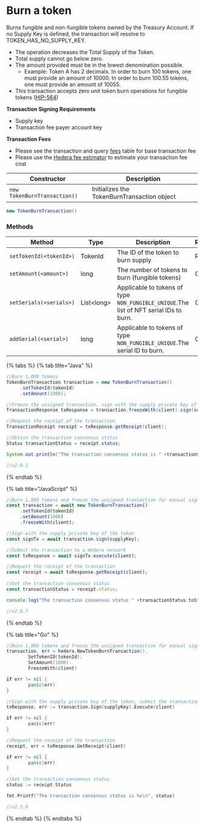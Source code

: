 # Burn a token

Burns fungible and non-fungible tokens owned by the Treasury Account. If no Supply Key is defined, the transaction will resolve to TOKEN\_HAS\_NO\_SUPPLY\_KEY.

* The operation decreases the Total Supply of the Token.
* Total supply cannot go below zero.
* The amount provided must be in the lowest denomination possible.
  * Example: Token A has 2 decimals. In order to burn 100 tokens, one must provide an amount of 10000. In order to burn 100.55 tokens, one must provide an amount of 10055.
* This transaction accepts zero unit token burn operations for fungible tokens ([HIP-564](https://hips.hedera.com/hip/hip-564))

**Transaction Signing Requirements**

* Supply key
* Transaction fee payer account key

**Transaction Fees**

* Please see the transaction and query [fees](../../../mainnet/fees/#transaction-and-query-fees) table for base transaction fee
* Please use the [Hedera fee estimator](https://hedera.com/fees) to estimate your transaction fee cost

| Constructor                  | Description                                 |
| ---------------------------- | ------------------------------------------- |
| `new TokenBurnTransaction()` | Initializes the TokenBurnTransaction object |

```java
new TokenBurnTransaction()
```

### Methods

| Method                  | Type        | Description                                                                            | Requirement |
| ----------------------- | ----------- | -------------------------------------------------------------------------------------- | ----------- |
| `setTokenId(<tokenId>)` | TokenId     | The ID of the token to burn supply                                                     | Required    |
| `setAmount(<amount>)`   | long        | The number of tokens to burn (fungible tokens)                                         | Optional    |
| `setSerials(<serials>)` | List\<long> | Applicable to tokens of type `NON_FUNGIBLE_UNIQUE`.The list of NFT serial IDs to burn. | Optional    |
| `addSerial(<serial>)`   | long        | Applicable to tokens of type `NON_FUNGIBLE_UNIQUE`.The serial ID to burn.              | Optional    |

{% tabs %}
{% tab title="Java" %}
```java
//Burn 1,000 tokens
TokenBurnTransaction transaction = new TokenBurnTransaction()
     .setTokenId(tokenId)
     .setAmount(1000);

//Freeze the unsigned transaction, sign with the supply private key of the token, submit the transaction to a Hedera network
TransactionResponse txResponse = transaction.freezeWith(client).sign(supplyKey).execute(client);

//Request the receipt of the transaction
TransactionReceipt receipt = txResponse.getReceipt(client);

//Obtain the transaction consensus status
Status transactionStatus = receipt.status;

System.out.println("The transaction consensus status is " +transactionStatus);

//v2.0.1
```
{% endtab %}

{% tab title="JavaScript" %}
```javascript
//Burn 1,000 tokens and freeze the unsigned transaction for manual signing
const transaction = await new TokenBurnTransaction()
     .setTokenId(tokenId)
     .setAmount(1000)
     .freezeWith(client);

//Sign with the supply private key of the token 
const signTx = await transaction.sign(supplyKey);

//Submit the transaction to a Hedera network    
const txResponse = await signTx.execute(client);

//Request the receipt of the transaction
const receipt = await txResponse.getReceipt(client);
    
//Get the transaction consensus status
const transactionStatus = receipt.status;

console.log("The transaction consensus status " +transactionStatus.toString());

//v2.0.7
```
{% endtab %}

{% tab title="Go" %}
```go
//Burn 1,000 tokens and freeze the unsigned transaction for manual signing
transaction, err = hedera.NewTokenBurnTransaction().
		SetTokenID(tokenId).
		SetAmount(1000).
		FreezeWith(client)

if err != nil {
		panic(err)
}

//Sign with the supply private key of the token, submit the transaction to a Hedera network
txResponse, err := transaction.Sign(supplyKey).Execute(client)

if err != nil {
		panic(err)
}

//Request the receipt of the transaction
receipt, err = txResponse.GetReceipt(client)

if err != nil {
		panic(err)
}

//Get the transaction consensus status
status := receipt.Status

fmt.Printf("The transaction consensus status is %v\n", status)

//v2.1.0
```
{% endtab %}
{% endtabs %}
